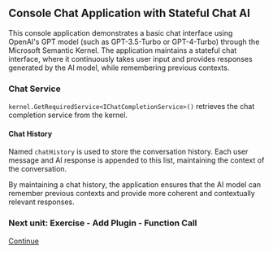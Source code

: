 ﻿## Console Chat Application with Stateful Chat AI

This console application demonstrates a basic chat interface using OpenAI's GPT model (such as GPT-3.5-Turbo or GPT-4-Turbo) through the Microsoft Semantic Kernel. The application maintains a stateful chat interface, where it continuously takes user input and provides responses generated by the AI model, while remembering previous contexts.
### Chat Service
`kernel.GetRequiredService<IChatCompletionService>()` retrieves the chat completion service from the kernel.

#### Chat History
Named `chatHistory` is used to store the conversation history. Each user message and AI response is appended to this list, maintaining the context of the conversation.

By maintaining a chat history, the application ensures that the AI model can remember previous contexts and provide more coherent and contextually relevant responses.


 ### Next unit: Exercise - Add Plugin - Function Call
[Continue](../03%20-%20Add%20Plugin%20%28Function%20Call%29/README.md)